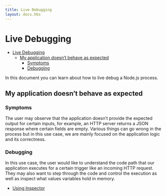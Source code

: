 ```yaml
---
title: Live Debugging
layout: docs.hbs
---
```


# Live Debugging

- [Live Debugging](#live-debugging)
  - [My application doesn’t behave as expected](#my-application-doesnt-behave-as-expected)
    - [Symptoms](#symptoms)
    - [Debugging](#debugging)

In this document you can learn about how to live debug a Node.js process.

## My application doesn’t behave as expected

### Symptoms

The user may observe that the application doesn’t provide the expected output
for certain inputs, for example, an HTTP server returns a JSON response where
certain fields are empty. Various things can go wrong in the process but in this
use case, we are mainly focused on the application logic and its correctness.

### Debugging

In this use case, the user would like to understand the code path that our
application executes for a certain trigger like an incoming HTTP request. They
may also want to step through the code and control the execution as well as
inspect what values variables hold in memory.

- [Using Inspector](/en/docs/guides/diagnostics/live-debugging/using-inspector)
